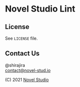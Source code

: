 # **Novel Studio Lint**

## **License**

See `LICENSE` file.

## **Contact Us**

@shirajira  
contact@novel-stud.io

(C) 2021 [Novel Studio](https://novel-stud.io/)